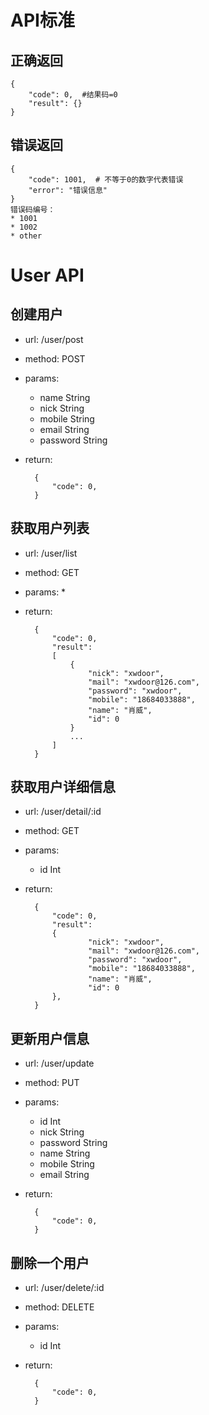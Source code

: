 API标准
===
正确返回
---

	{
	    "code": 0,  #结果码=0
	    "result": {}
	}

错误返回
---

	{
	    "code": 1001,  # 不等于0的数字代表错误
	    "error": "错误信息"
	}
	错误码编号：
	* 1001
	* 1002
	* other

User API
========
创建用户
----
- url: /user/post
- method: POST
- params:
    * name String
    * nick String
    * mobile String
    * email String
    * password String
- return:

        {
            "code": 0,
        }

获取用户列表
------
- url: /user/list
- method: GET
- params:
    * 
- return:

		{
		    "code": 0,
		    "result":
		    [
		        {
		            "nick": "xwdoor",
		            "mail": "xwdoor@126.com",
		            "password": "xwdoor",
		            "mobile": "18684033888",
		            "name": "肖威",
		            "id": 0
		        }
		        ...
		    ]
		}

获取用户详细信息
--------
- url: /user/detail/:id
- method: GET
- params:
	* id Int
- return:

		{
		    "code": 0,
		    "result":
	        {
		            "nick": "xwdoor",
		            "mail": "xwdoor@126.com",
		            "password": "xwdoor",
		            "mobile": "18684033888",
		            "name": "肖威",
		            "id": 0
		    },
		}

更新用户信息
------
- url: /user/update
- method: PUT
- params:
    * id Int
    * nick String
    * password String
    * name String
    * mobile String
    * email String
- return:

        {
            "code": 0,
        }

删除一个用户
------
- url: /user/delete/:id
- method: DELETE
- params:
	* id Int
- return:

		{
		    "code": 0,
		}


